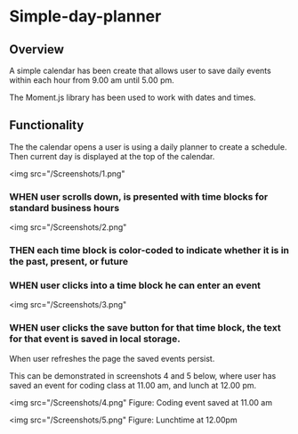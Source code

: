 # Simple-day-planner

## Overview

A simple calendar has been create that allows user to save daily events within each hour from  9.00 am until  5.00 pm.

The Moment.js library has been used to  work  with dates and times.

## Functionality

The the calendar opens a user is using a daily planner to create a schedule. Then current day is displayed at the top of the calendar.

<img src="/Screenshots/1.png"


### WHEN user scrolls down, is presented with time blocks for standard business hours
 
 <img src="/Screenshots/2.png"

### THEN each time block is color-coded to indicate whether it is in the past, present, or future


### WHEN user clicks into a time block he can enter an event

 <img src="/Screenshots/3.png"

### WHEN user clicks the save button for that time block, the text for that event is saved in local storage.
When user refreshes the page the saved events persist. 

This can be demonstrated in screenshots 4 and 5 below, where user has saved an event for coding class at 11.00 am, and lunch at 12.00 pm.

<img src="/Screenshots/4.png"
Figure: Coding event saved at 11.00 am

<img src="/Screenshots/5.png"
Figure: Lunchtime at 12.00pm

